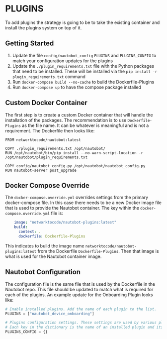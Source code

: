 # PLUGINS

To add plugins the strategy is going to be to take the existing container and install the plugins system on top of it.

## Getting Started

1. Update the file `config/nautobot_config` `PLUGINS` and  `PLUGINS_CONFIG` to match your configuration updates for the plugins
2. Update the `./plugin_requirements.txt` file with the Python packages that need to be installed. These will be installed via the `pip install -r plugin_requirements.txt` command
3. Run `docker-compose build --no-cache` to build the Dockerfile-Plugins
4. Run `docker-compose up` to have the compose package installed

## Custom Docker Container

The first step is to create a custom Docker container that will handle the installation of the packages. The recommendation is to use `Dockerfile-Plugins` as the file name. It can be whatever is meaningful and is not a requirement. The Dockerfile then looks like:

```docker
FROM networktocode/nautobot:latest

COPY ./plugin_requirements.txt /opt/nautobot/
RUN /opt/nautobot/bin/pip install --no-warn-script-location -r /opt/nautobot/plugin_requirements.txt

COPY config/nautobot_config.py /opt/nautobot/nautobot_config.py
RUN nautobot-server post_upgrade
```

## Docker Compose Override

The `docker-compose.override.yml` overrides settings from the primary docker-compose file. In this case there needs to be a new Docker image file that is used to provide the Nautobot container. The key within the `docker-compose.override.yml` file is:

```yaml
    image: "networktocode/nautobot-plugins:latest"
    build:
      context: .
      dockerfile: Dockerfile-Plugins
```

This indicates to build the image name `networktocode/nautobot-plugins:latest` from the Dockerfile `Dockerfile-Plugins`. Then that image is what is used for the Nautobot container image.

## Nautobot Configuration

The configuration file is the same file that is used by the Dockerfile in the Nautobot repo. This file should be updated to match what is required for each of the plugins. An example update for the Onboarding Plugin looks like:

```python
# Enable installed plugins. Add the name of each plugin to the list.
PLUGINS = ["nautobot_device_onboarding"]

# Plugins configuration settings. These settings are used by various plugins that the user may have installed.
# Each key in the dictionary is the name of an installed plugin and its value is a dictionary of settings.
PLUGINS_CONFIG = {}
```
